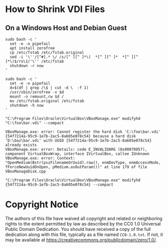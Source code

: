 # How to Shrink VDI Files

## On a Windows Host and Debian Guest

    sudo bash -c '
      set -e -o pipefail
      apt install zerofree
      cp /etc/fstab /etc/fstab.original
      sed -i '\''/[^#].* \/ /s/[^ ][^ ]*\(  *[^ ][^ ]*  *[^ ][^ ]*\)$/ro\1/'\'' /etc/fstab
      shutdown -r now
    '

    sudo bash -c '
      set -e -o pipefail
      d=$(df | grep /\$ | cut -d \  -f 1)
      /usr/sbin/zerofree -v $d
      mount -o remount,rw $d /
      mv /etc/fstab.original /etc/fstab
      shutdown -h now
    '

    "C:\Program Files\Oracle\VirtualBox\VBoxManage.exe" modifyhd "C:\foo\bar.vdi" --compact

    VBoxManage.exe: error: Cannot register the hard disk 'C:\foo\bar.vdi' {54f7214a-95c9-1e7b-2ac5-8a605e078c54} because a hard disk 'D:\baz\bar.vdi' with UUID {54f7214a-95c9-1e7b-2ac5-8a605e078c54} already exists
    VBoxManage.exe: error: Details: code E_INVALIDARG (0x80070057), component VirtualBoxWrap, interface IVirtualBox, callee IUnknown
    VBoxManage.exe: error: Context: "OpenMedium(Bstr(pszFilenameOrUuid).raw(), enmDevType, enmAccessMode, fForceNewUuidOnOpen, pMedium.asOutParam())" at line 179 of file VBoxManageDisk.cpp

    "C:\Program Files\Oracle\VirtualBox\VBoxManage.exe" modifyhd {54f7214a-95c9-1e7b-2ac5-8a605e078c54} --compact

# Copyright Notice

The authors of this file have waived all copyright and
related or neighboring rights to the extent permitted by
law as described by the CC0 1.0 Universal Public Domain
Dedication. You should have received a copy of the full
dedication along with this file, typically as a file
named `CC0-1.0.txt`. If not, it may be available at
<https://creativecommons.org/publicdomain/zero/1.0/>.
